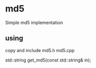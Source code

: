 # md5

Simple md5 implementation

## using
copy and include md5.h md5.cpp

std::string get_md5(const std::string& in);
